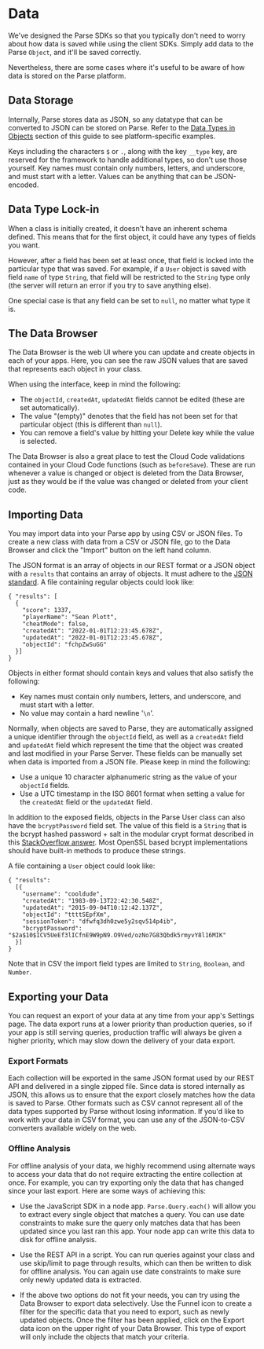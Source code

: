 # Data

We've designed the Parse SDKs so that you typically don't need to worry about how data is saved while using the client SDKs. Simply add data to the Parse `Object`, and it'll be saved correctly.

Nevertheless, there are some cases where it's useful to be aware of how data is stored on the Parse platform.

## Data Storage

Internally, Parse stores data as JSON, so any datatype that can be converted to JSON can be stored on Parse. Refer to the [Data Types in Objects](#data-types) section of this guide to see platform-specific examples.

Keys including the characters `$` or `.`, along with the key `__type` key, are reserved for the framework to handle additional types, so don't use those yourself. Key names must contain only numbers, letters, and underscore, and must start with a letter. Values can be anything that can be JSON-encoded.

## Data Type Lock-in

When a class is initially created, it doesn't have an inherent schema defined. This means that for the first object, it could have any types of fields you want.

However, after a field has been set at least once, that field is locked into the particular type that was saved. For example, if a `User` object is saved with field `name` of type `String`, that field will be restricted to the `String` type only (the server will return an error if you try to save anything else).

One special case is that any field can be set to `null`, no matter what type it is.

## The Data Browser

The Data Browser is the web UI where you can update and create objects in each of your apps. Here, you can see the raw JSON values that are saved that represents each object in your class.

When using the interface, keep in mind the following:

* The `objectId`, `createdAt`, `updatedAt` fields cannot be edited (these are set automatically).
* The value "(empty)" denotes that the field has not been set for that particular object (this is different than `null`).
* You can remove a field's value by hitting your Delete key while the value is selected.

The Data Browser is also a great place to test the Cloud Code validations contained in your Cloud Code functions (such as `beforeSave`). These are run whenever a value is changed or object is deleted from the Data Browser, just as they would be if the value was changed or deleted from your client code.

## Importing Data

You may import data into your Parse app by using CSV or JSON files. To create a new class with data from a CSV or JSON file, go to the Data Browser and click the "Import" button on the left hand column.

The JSON format is an array of objects in our REST format or a JSON object with a `results` that contains an array of objects. It must adhere to the [JSON standard](http://json.org/). A file containing regular objects could look like:

```jsonc
{ "results": [
  {
    "score": 1337,
    "playerName": "Sean Plott",
    "cheatMode": false,
    "createdAt": "2022-01-01T12:23:45.678Z",
    "updatedAt": "2022-01-01T12:23:45.678Z",
    "objectId": "fchpZwSuGG"
  }]
}
```

Objects in either format should contain keys and values that also satisfy the following:

* Key names must contain only numbers, letters, and underscore, and must start with a letter.
* No value may contain a hard newline '`\n`'.

Normally, when objects are saved to Parse, they are automatically assigned a unique identifier through the `objectId` field, as well as a `createdAt` field and `updatedAt` field which represent the time that the object was created and last modified in your Parse Server. These fields can be manually set when data is imported from a JSON file. Please keep in mind the following:

* Use a unique 10 character alphanumeric string as the value of your `objectId` fields.
* Use a UTC timestamp in the ISO 8601 format when setting a value for the `createdAt` field or the `updatedAt` field.

In addition to the exposed fields, objects in the Parse User class can also have the `bcryptPassword` field set. The value of this field is a `String` that is the bcrypt hashed password + salt in the modular crypt format described in this [StackOverflow answer](https://stackoverflow.com/a/5882472/1351961). Most OpenSSL based bcrypt implementations should have built-in methods to produce these strings.

A file containing a `User` object could look like:

```jsonc
{ "results":
  [{
    "username": "cooldude",
    "createdAt": "1983-09-13T22:42:30.548Z",
    "updatedAt": "2015-09-04T10:12:42.137Z",
    "objectId": "ttttSEpfXm",
    "sessionToken": "dfwfq3dh0zwe5y2sqv514p4ib",
    "bcryptPassword": "$2a$10$ICV5UeEf3lICfnE9W9pN9.O9Ved/ozNo7G83Qbdk5rmyvY8l16MIK"
  }]
}
```

Note that in CSV the import field types are limited to `String`, `Boolean`, and `Number`.

## Exporting your Data

You can request an export of your data at any time from your app's Settings page. The data export runs at a lower priority than production queries, so if your app is still serving queries, production traffic will always be given a higher priority, which may slow down the delivery of your data export.

### Export Formats

Each collection will be exported in the same JSON format used by our REST API and delivered in a single zipped file. Since data is stored internally as JSON, this allows us to ensure that the export closely matches how the data is saved to Parse. Other formats such as CSV cannot represent all of the data types supported by Parse without losing information. If you'd like to work with your data in CSV format, you can use any of the JSON-to-CSV converters available widely on the web.

### Offline Analysis

For offline analysis of your data, we highly recommend using alternate ways to access your data that do not require extracting the entire collection at once. For example, you can try exporting only the data that has changed since your last export. Here are some ways of achieving this:

* Use the JavaScript SDK in a node app. `Parse.Query.each()` will allow you to extract every single object that matches a query. You can use date constraints to make sure the query only matches data that has been updated since you last ran this app. Your node app can write this data to disk for offline analysis.

* Use the REST API in a script. You can run queries against your class and use skip/limit to page through results, which can then be written to disk for offline analysis. You can again use date constraints to make sure only newly updated data is extracted.

* If the above two options do not fit your needs, you can try using the Data Browser to export data selectively. Use the Funnel icon to create a filter for the specific data that you need to export, such as newly updated objects. Once the filter has been applied, click on the Export data icon on the upper right of your Data Browser. This type of export will only include the objects that match your criteria.
